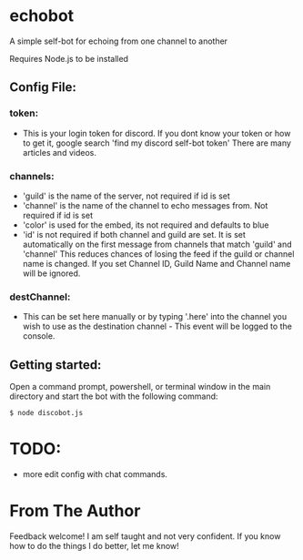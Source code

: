# echobot

A simple self-bot for echoing from one channel to another

Requires Node.js to be installed

## Config File:

### token:

* This is your login token for discord. If you dont know your token or how to get it, google search 'find my discord self-bot token' There are many articles and videos.

### channels:

* 'guild' is the name of the server, not required if id is set
* 'channel' is the name of the channel to echo messages from. Not required if id is set
* 'color' is used for the embed, its not required and defaults to blue
* 'id' is not required if both channel and guild are set. It is set automatically on the first message from channels that match 'guild' and 'channel' This reduces chances of losing the feed if the guild or channel name is changed. If you set Channel ID, Guild Name and Channel name will be ignored.


### destChannel:

* This can be set here manually or by typing '.here' into the channel you wish to use as the destination channel - This event will be logged to the console.

## Getting started:

Open a command prompt, powershell, or terminal window in the main directory and start the bot with the following command:

```
$ node discobot.js
```
  
# TODO:

* more edit config with chat commands.

# From The Author

Feedback welcome! I am self taught and not very confident. If you know how to do the things I do better, let me know!